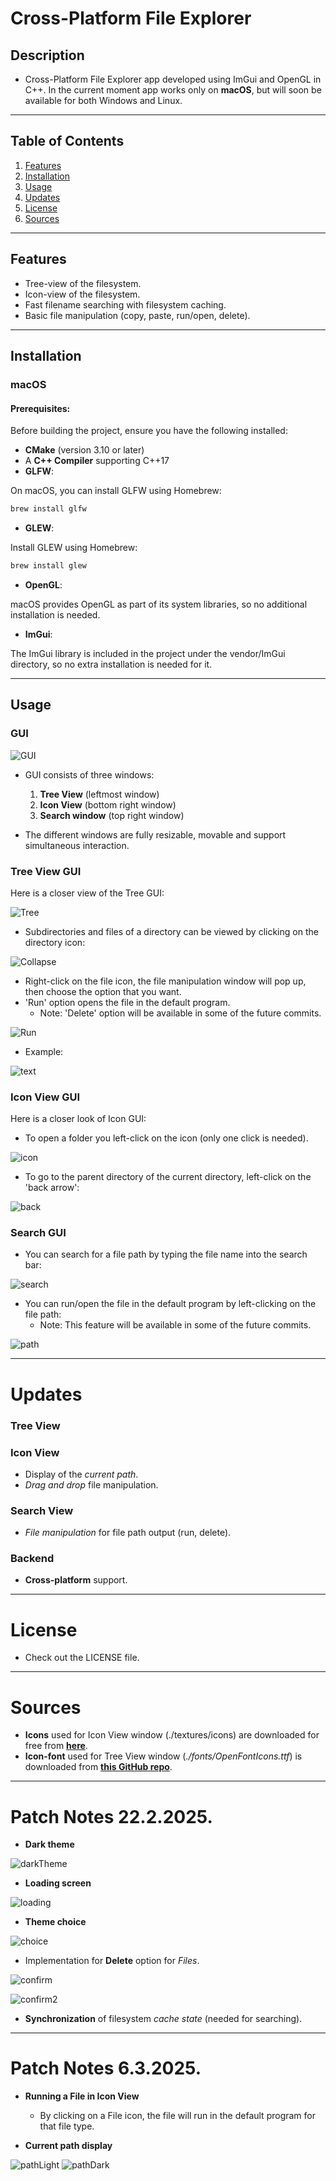 # Cross-Platform File Explorer 

## Description

* Cross-Platform File Explorer app developed using ImGui and OpenGL in C++.
In the current moment app works only on **macOS**, but will soon be available for both Windows and Linux.

---

## Table of Contents

1. [Features](#features)
2. [Installation](#installation)
3. [Usage](#usage)
4. [Updates](#updates)
5. [License](#license)
6. [Sources](#sources)

---

## Features

* Tree-view of the filesystem.
* Icon-view of the filesystem.
* Fast filename searching with filesystem caching.
* Basic file manipulation (copy, paste, run/open, delete).
---

## Installation

### macOS

#### Prerequisites:
Before building the project, ensure you have the following installed:

* **CMake** (version 3.10 or later)
* A **C++ Compiler** supporting C++17
* **GLFW**:

On macOS, you can install GLFW using Homebrew:
  ```bash
  brew install glfw
  ```

* **GLEW**:

Install GLEW using Homebrew:
  ``` bash
  brew install glew
  ```

* **OpenGL**:

macOS provides OpenGL as part of its system libraries, so no additional installation is needed.

* **ImGui**:

The ImGui library is included in the project under the vendor/ImGui directory, so no extra installation is needed for it.

---

## Usage

### GUI

![GUI](readme_images/all.png)

* GUI consists of three windows:
  1. **Tree View** (leftmost window)
  2. **Icon View** (bottom right window)
  3. **Search window** (top right window)


* The different windows are fully resizable, movable and support simultaneous interaction.

### Tree View GUI

Here is a closer view of the Tree GUI:

![Tree](readme_images/tree.png)

* Subdirectories and files of a directory can be viewed by clicking on the directory
icon:

![Collapse](readme_images/collapse.png)

* Right-click on the file icon, the file manipulation window will pop up, then choose
the option that you want. 
* 'Run' option opens the file in the default program.
  * Note: 'Delete' option will be available in some of the future commits.

![Run](readme_images/run.png)

* Example:

![text](readme_images/text.png)

### Icon View GUI

Here is a closer look of Icon GUI:

* To open a folder you left-click on the icon (only one click is needed).


![icon](readme_images/icon.png)

* To go to the parent directory of the current directory, left-click on the 'back arrow':

![back](readme_images/back.png)

### Search GUI

* You can search for a file path by typing the file name into the search bar:

![search](readme_images/search.png)

* You can run/open the file in the default program by left-clicking on the file path:
  * Note: This feature will be available in some of the future commits.
  
![path](readme_images/searchRun.png)

---

# Updates

### Tree View

### Icon View
- Display of the *current path*.
- *Drag and drop* file manipulation.

### Search View
- *File manipulation* for file path output (run, delete).

### Backend
- **Cross-platform** support.

---

# License

* Check out the LICENSE file.

---

# Sources

* **Icons** used for Icon View window (./textures/icons) are downloaded for free from [**here**](https://www.flaticon.com).
* **Icon-font** used for Tree View window (*./fonts/OpenFontIcons.ttf*) is downloaded from [**this GitHub repo**](https://github.com/traverseda/OpenFontIcons).

---

# Patch Notes 22.2.2025.

- **Dark theme**
  
![darkTheme](readme_images/darkTheme.png)

- **Loading screen**
  
![loading](readme_images/loading.png)

- **Theme choice**

![choice](readme_images/choice.png)

- Implementation for **Delete** option for *Files*.
  
![confirm](readme_images/confirm.png)

![confirm2](readme_images/confirm2.png)

- **Synchronization** of filesystem *cache state* (needed for searching).

---

# Patch Notes 6.3.2025.

- **Running a File in Icon View**
  * By clicking on a File icon, the file will run in the default program for that file type.


- **Current path display**
  
![pathLight](readme_images/pathDark.png)
![pathDark](readme_images/pathLight.png)



